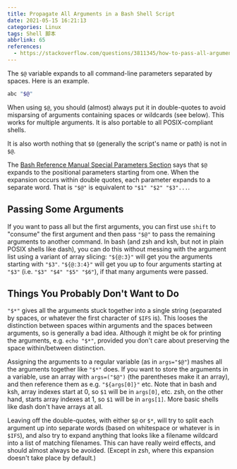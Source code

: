 ```yaml
---
title: Propagate All Arguments in a Bash Shell Script
date: 2021-05-15 16:21:13
categories: Linux
tags: Shell 脚本
abbrlink: 65
references:
  - https://stackoverflow.com/questions/3811345/how-to-pass-all-arguments-passed-to-my-bash-script-to-a-function-of-mine
---
```

The `$@` variable expands to all command-line parameters separated by spaces. Here is an example.

```sh
abc "$@"
```

When using `$@`, you should (almost) always put it in double-quotes to avoid misparsing of arguments containing spaces or wildcards (see below). This works for multiple arguments. It is also portable to all POSIX-compliant shells.

It is also worth nothing that `$0` (generally the script's name or path) is not in `$@`.

The [Bash Reference Manual Special Parameters Section](https://www.gnu.org/software/bash/manual/bash.html#Special-Parameters) says that `$@` expands to the positional parameters starting from one. When the expansion occurs within double quotes, each parameter expands to a separate word. That is `"$@"` is equivalent to `"$1" "$2" "$3"...`.

## Passing Some Arguments

If you want to pass all but the first arguments, you can first use `shift` to "consume" the first argument and then pass `"$@"` to pass the remaining arguments to another command. In bash (and zsh and ksh, but not in plain POSIX shells like dash), you can do this without messing with the argument list using a variant of array slicing: `"${@:3}"` will get you the arguments starting with `"$3"`. `"${@:3:4}"` will get you up to four arguments starting at `"$3"` (i.e. `"$3" "$4" "$5" "$6"`), if that many arguments were passed.

## Things You Probably Don't Want to Do

`"$*"` gives all the arguments stuck together into a single string (separated by spaces, or whatever the first character of `$IFS` is). This looses the distinction between spaces within arguments and the spaces between arguments, so is generally a bad idea. Although it might be ok for printing the arguments, e.g. `echo "$*"`, provided you don't care about preserving the space within/between distinction.

Assigning the arguments to a regular variable (as in `args="$@"`) mashes all the arguments together like `"$*"` does. If you want to store the arguments in a variable, use an array with `args=("$@")` (the parentheses make it an array), and then reference them as e.g. `"${args[0]}"` etc. Note that in bash and ksh, array indexes start at 0, so `$1` will be in `args[0]`, etc. zsh, on the other hand, starts array indexes at 1, so `$1` will be in `args[1]`. More basic shells like dash don't have arrays at all.

Leaving off the double-quotes, with either `$@` or `$*`, will try to split each argument up into separate words (based on whitespace or whatever is in `$IFS`), and also try to expand anything that looks like a filename wildcard into a list of matching filenames. This can have really weird effects, and should almost always be avoided. (Except in zsh, where this expansion doesn't take place by default.)

